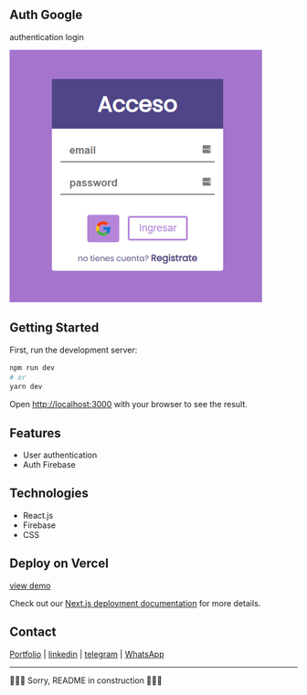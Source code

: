## Auth Google

authentication login

![Descripción de la imagen](/public/hero-readme.png)
## Getting Started

First, run the development server:

```bash
npm run dev
# or
yarn dev
```

Open [http://localhost:3000](http://localhost:3000) with your browser to see the result.

## Features

- User authentication
- Auth Firebase

## Technologies
- React.js
- Firebase
- CSS

## Deploy on Vercel

[view demo](https://auth-login.vercel.app/)

Check out our [Next.js deployment documentation](https://nextjs.org/docs/deployment) for more details.

## Contact

[Portfolio](https://jesudev.vercel.app/) | [linkedin](https://www.linkedin.com/in/jesus-ayarza/) | [telegram](https://t.me/jesusA1811) | [WhatsApp](https://api.whatsapp.com/send/?phone=51936129604&text&type=phone_number&app_absent=0)

-----------------------------------------------------------------------------------------------


🚧🚧🚧 Sorry, README in construction 🚧🚧🚧
